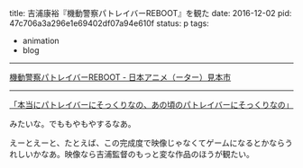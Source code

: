 title: 吉浦康裕『機動警察パトレイバーREBOOT』を観た
date: 2016-12-02
pid: 47c706a3a296e1e69402df07a94e610f
status: p
tags:
- animation
- blog
---

[機動警察パトレイバーREBOOT - 日本アニメ（ーター）見本市][1]

---- 

[「本当にパトレイバーにそっくりなの、あの頃のパトレイバーにそっくりなの」][2]

みたいな。でももやもやするなあ。

えーとえーと、たとえば、この完成度で映像じゃなくてゲームになるとかならうれしいかなあ。映像なら吉浦監督のもっと変な作品のほうが観たい。

[1]:	https://animatorexpo.com/patlabor-reboot/
[2]:	http://togetter.com/li/1054880